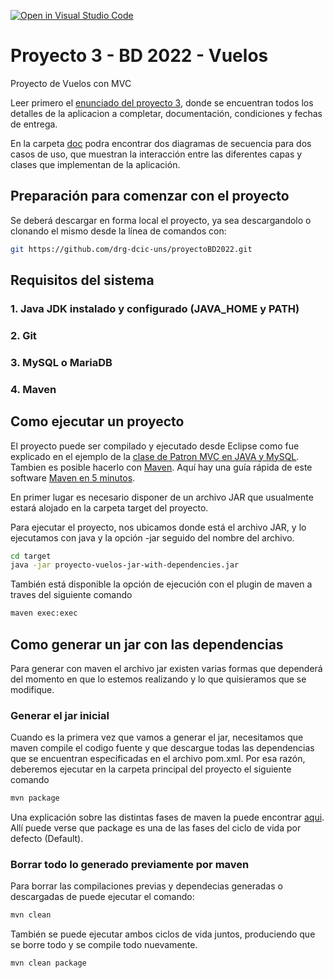 [![Open in Visual Studio Code](https://classroom.github.com/assets/open-in-vscode-c66648af7eb3fe8bc4f294546bfd86ef473780cde1dea487d3c4ff354943c9ae.svg)](https://classroom.github.com/online_ide?assignment_repo_id=8833988&assignment_repo_type=AssignmentRepo)
# Proyecto 3 - BD 2022 - Vuelos
Proyecto de Vuelos con MVC

Leer primero el [enunciado del proyecto 3](https://moodle.uns.edu.ar/moodle/pluginfile.php/1207755/mod_resource/content/6/Proyecto%203-BD2022.pdf), donde se encuentran todos los detalles de la aplicacion a completar, documentación, condiciones y fechas de entrega.

En la carpeta [doc](https://github.com/drg-dcic-uns/proyectoBD2022/tree/master/doc) podra encontrar dos diagramas de secuencia para dos casos de uso, que muestran la interacción entre las diferentes capas y clases que implementan de la aplicación.

## Preparación para comenzar con el proyecto

Se deberá descargar en forma local el proyecto, ya sea descargandolo o clonando el mismo desde la línea de comandos con:
```bash
git https://github.com/drg-dcic-uns/proyectoBD2022.git
```

## Requisitos del sistema

### 1. Java JDK instalado y configurado (JAVA_HOME y PATH)

### 2. Git

### 3. MySQL o MariaDB

### 4. Maven


## Como ejecutar un proyecto
El proyecto puede ser compilado y ejecutado desde Eclipse como fue explicado en el ejemplo de la [clase de Patron MVC en JAVA y MySQL](https://moodle.uns.edu.ar/moodle/course/view.php?id=12255#section-20). Tambien es posible hacerlo con [Maven](https://maven.apache.org/index.html). 
Aquí hay una guía rápida de este software [Maven en 5 minutos](https://maven.apache.org/guides/getting-started/maven-in-five-minutes.html).

En primer lugar es necesario disponer de un archivo JAR que usualmente estará alojado en la carpeta target del proyecto. 

Para ejecutar el proyecto, nos ubicamos donde está el archivo JAR, y lo ejecutamos con java y la opción -jar seguido del nombre del archivo.

```bash
cd target
java -jar proyecto-vuelos-jar-with-dependencies.jar
```
También está disponible la opción de ejecución con el plugin de maven a traves del siguiente comando
```bash
maven exec:exec
```


## Como generar un jar con las dependencias

Para generar con maven el archivo jar existen varias formas que dependerá del momento en que lo estemos realizando y lo que quisieramos que se modifique.

### Generar el jar inicial

Cuando es la primera vez que vamos a generar el jar, necesitamos que maven compile el codigo fuente y que descargue todas las dependencias que se encuentran especificadas en el archivo pom.xml. Por esa razón, deberemos ejecutar en la carpeta principal del proyecto el siguiente comando
```bash
mvn package
```
Una explicación sobre las distintas fases de maven la puede encontrar [aqui](https://maven.apache.org/guides/getting-started/maven-in-five-minutes.html#running-maven-tools). Allí puede verse que package es una de las fases del ciclo de vida por defecto (Default).

### Borrar todo lo generado previamente por maven 

Para borrar las compilaciones previas y dependecias generadas o descargadas de puede ejecutar el comando:
```bash
mvn clean
```
También se puede ejecutar ambos ciclos de vida juntos, produciendo que se borre todo y se compile todo nuevamente.
```bash
mvn clean package
```
